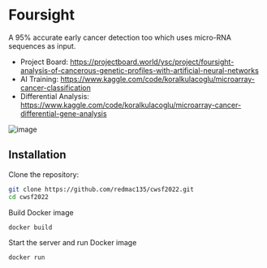 # Foursight

A 95% accurate early cancer detection too which uses micro-RNA sequences as input.

- Project Board: https://projectboard.world/ysc/project/foursight-analysis-of-cancerous-genetic-profiles-with-artificial-neural-networks
- AI Training: https://www.kaggle.com/code/koralkulacoglu/microarray-cancer-classification
- Differential Analysis: https://www.kaggle.com/code/koralkulacoglu/microarray-cancer-differential-gene-analysis

![image](https://github.com/redmac135/cwsf2022/assets/62809012/2cd4a8b7-82ef-4d27-8df1-6907f3ff3383)

## Installation

Clone the repository:

```bash
git clone https://github.com/redmac135/cwsf2022.git
cd cwsf2022
```

Build Docker image

```bash
docker build
```

Start the server and run Docker image

```bash
docker run
```
